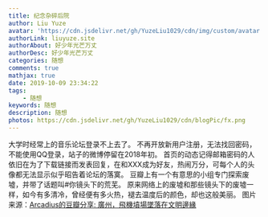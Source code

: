 ```yaml
---
title: 纪念杂碎后院
author: Liu Yuze
avatar: 'https://cdn.jsdelivr.net/gh/YuzeLiu1029/cdn/img/custom/avatar.jpg'
authorLink: liuyuze.site
authorAbout: 好少年光芒万丈
authorDesc: 好少年光芒万丈
categories: 随想
comments: true
mathjax: true
date: 2019-10-09 23:34:22
tags: 
    - 随想
keywords: 随想
description: 随想
photos: https://cdn.jsdelivr.net/gh/YuzeLiu1029/cdn/blogPic/fx.png
---
```

大学时经常上的音乐论坛登录不上去了。
不再开放新用户注册，无法找回密码，不能使用QQ登录，站子的微博停留在2018年初。
首页的动态记得邮箱密码的人依旧在为了下载链接而发表回复，在和XXX成为好友，热闹万分，可每个人的头像都无法显示似乎昭告着论坛的落寞。
豆瓣上有一个有意思的小组专门探索废墟，并带了话题叫#你镜头下的荒芜。
原来网络上的废墟和那些镜头下的废墟一样，如今有多清冷，曾经便有多火热，褪去温度后的颜色，却也这般美丽。
图片来源：[Arcadius的豆瓣分享: 廣州，飛機墳場墜落在文明邊緣](https://www.douban.com/note/734104389/)



